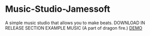 # Music-Studio-Jamessoft
A simple music studio that allows you to make beats. DOWNLOAD IN RELEASE SECTION
EXAMPLE MUSIC (A part of dragon fire.)
[DEMO](https://github.com/user-attachments/assets/1767374b-9a00-4af4-a8a5-6bbdb6503fc3)
